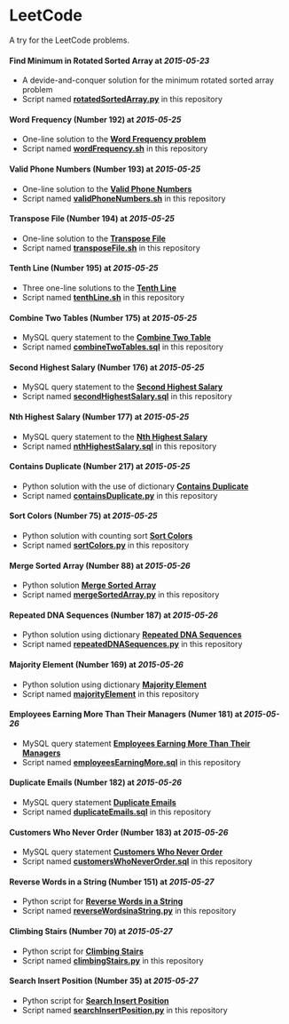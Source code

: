 LeetCode
===============================

A try for the LeetCode problems.

#### Find Minimum in Rotated Sorted Array at _2015-05-23_
* A devide-and-conquer solution for the minimum rotated sorted array problem
* Script named [**rotatedSortedArray.py**](https://github.com/xiaeryu/LeetCode/blob/master/rotatedSortedArray.py "script") in this repository

#### Word Frequency (Number 192) at _2015-05-25_
* One-line solution to the [**Word Frequency problem**](https://leetcode.com/problems/word-frequency/ "Problem description")
* Script named [**wordFrequency.sh**](https://github.com/xiaeryu/LeetCode/blob/master/wordFrequency.sh "script") in this repository

#### Valid Phone Numbers (Number 193) at _2015-05-25_
* One-line solution to the [**Valid Phone Numbers**](https://leetcode.com/problems/valid-phone-numbers/ "Problem description")
* Script named [**validPhoneNumbers.sh**](https://github.com/xiaeryu/LeetCode/blob/master/validPhoneNumbers.sh "script") in this repository

#### Transpose File (Number 194) at _2015-05-25_
* One-line solution to the [**Transpose File**](https://leetcode.com/problems/transpose-file/ "Problem description")
* Script named [**transposeFile.sh**](https://github.com/xiaeryu/LeetCode/blob/master/transposeFile.sh "script") in this repository

#### Tenth Line (Number 195) at _2015-05-25_
* Three one-line solutions to the [**Tenth Line**](https://leetcode.com/problems/tenth-line/ "Problem description")
* Script named [**tenthLine.sh**](https://github.com/xiaeryu/LeetCode/blob/master/tenthLine.sh "script") in this repository

#### Combine Two Tables (Number 175) at _2015-05-25_
* MySQL query statement  to the [**Combine Two Table**](https://leetcode.com/problems/combine-two-tables/ "Problem description")
* Script named [**combineTwoTables.sql**](https://github.com/xiaeryu/LeetCode/blob/master/combineTwoTables.sql "script") in this repository

#### Second Highest Salary (Number 176) at _2015-05-25_
* MySQL query statement to the [**Second Highest Salary**](https://leetcode.com/problems/second-highest-salary/ "Problem description")
* Script named [**secondHighestSalary.sql**](https://github.com/xiaeryu/LeetCode/blob/master/secondHighestSalary.sql "script") in this repository

#### Nth Highest Salary (Number 177) at _2015-05-25_
* MySQL query statement to the [**Nth Highest Salary**](https://leetcode.com/problems/nth-highest-salary/ "Problem description")
* Script named [**nthHighestSalary.sql**](https://github.com/xiaeryu/LeetCode/blob/master/nthHighestSalary.sql "script") in this repository

#### Contains Duplicate (Number 217) at _2015-05-25_
* Python solution with the use of dictionary [**Contains Duplicate**](https://leetcode.com/problems/contains-duplicate/ "Problem description")
* Script named [**containsDuplicate.py**](https://github.com/xiaeryu/LeetCode/blob/master/containsDuplicate.py, "script") in this repository

#### Sort Colors (Number 75) at _2015-05-25_
* Python solution with counting sort [**Sort Colors**](https://leetcode.com/problems/sort-colors/ "Problem description")
* Script named [**sortColors.py**](https://github.com/xiaeryu/LeetCode/blob/master/sortColors.py "script") in this repository
 
#### Merge Sorted Array (Number 88) at _2015-05-26_
* Python solution [**Merge Sorted Array**](https://leetcode.com/problems/merge-sorted-array/ "Problem description")
* Script named [**mergeSortedArray.py**](https://github.com/xiaeryu/LeetCode/blob/master/mergeSortedArray.py) in this repository

#### Repeated DNA Sequences (Number 187) at _2015-05-26_
* Python solution using dictionary [**Repeated DNA Sequences**](https://leetcode.com/problems/repeated-dna-sequences/ "Problem description")
* Script named [**repeatedDNASequences.py**](https://github.com/xiaeryu/LeetCode/blob/master/repeatedDNASequences.py "script") in this repository
 
#### Majority Element (Number 169) at _2015-05-26_
* Python solution using dictionary [**Majority Element**](https://leetcode.com/problems/majority-element/ "Problem description")
* Script named [**majorityElement**](https://github.com/xiaeryu/LeetCode/blob/master/majorityElement.py "script") in this repository

#### Employees Earning More Than Their Managers (Numer 181) at _2015-05-26_
* MySQL query statement [**Employees Earning More Than Their Managers**](https://leetcode.com/problems/employees-earning-more-than-their-managers/ "Problem description")
* Script named [**employeesEarningMore.sql**](https://github.com/xiaeryu/LeetCode/blob/master/employeesEarningMore.sql "script") in this repository

#### Duplicate Emails (Number 182) at _2015-05-26_
* MySQL query statement [**Duplicate Emails**](https://leetcode.com/problems/duplicate-emails/ "Problem description")
* Script named [**duplicateEmails.sql**](https://github.com/xiaeryu/LeetCode/blob/master/duplicateEmails.sql "script") in this repository
 
#### Customers Who Never Order (Number 183) at _2015-05-26_
* MySQL query statement [**Customers Who Never Order**](https://leetcode.com/problems/customers-who-never-order/ "Problem description")
* Script named [**customersWhoNeverOrder.sql**](https://github.com/xiaeryu/LeetCode/blob/master/customersWhoNeverOrder.sql "script") in this repository

#### Reverse Words in a String (Number 151) at _2015-05-27_
* Python script for [**Reverse Words in a String**](https://leetcode.com/problems/reverse-words-in-a-string/ "Problem description")
* Script named [**reverseWordsinaString.py**](https://github.com/xiaeryu/LeetCode/blob/master/reverseWordsinaString.py "script") in this repository

#### Climbing Stairs (Number 70) at _2015-05-27_
* Python script for [**Climbing Stairs**](https://leetcode.com/problems/climbing-stairs/ "Problem description")
* Script named [**climbingStairs.py**](https://github.com/xiaeryu/LeetCode/blob/master/climbingStairs.py "script") in this repository

#### Search Insert Position (Number 35) at _2015-05-27_
* Python script for [**Search Insert Position**](https://leetcode.com/problems/search-insert-position/ "Problem description")
* Script named [**searchInsertPosition.py**](https://github.com/xiaeryu/LeetCode/blob/master/searchInsertPosition.py "script") in this repository
